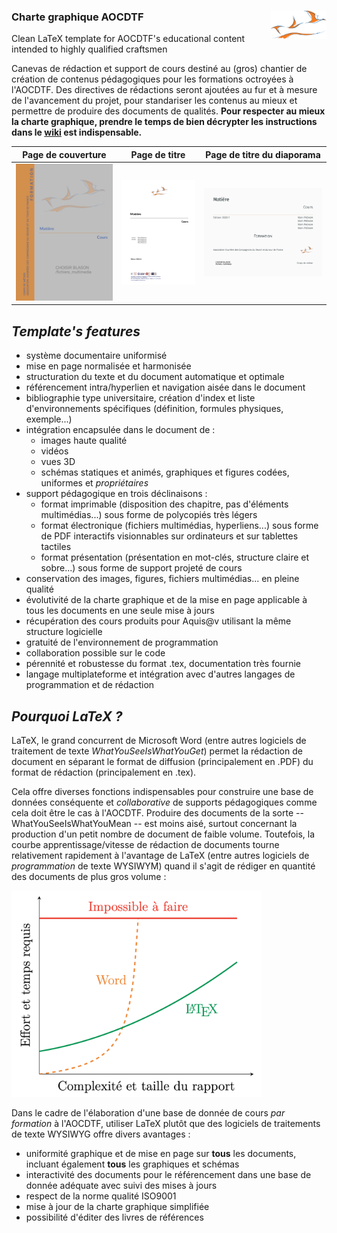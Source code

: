 ### Charte graphique AOCDTF <img src="fichiers_github/logo_compagnons.png" align="right" height="45"/>

Clean LaTeX template for AOCDTF's educational content intended to highly qualified craftsmen

Canevas de rédaction et support de cours destiné au (gros) chantier de création de contenus pédagogiques pour les formations octroyées à l'AOCDTF. Des directives de rédactions seront ajoutées au fur et à mesure de l'avancement du projet, pour standariser les contenus au mieux et permettre de produire des documents de qualités.
**Pour respecter au mieux la charte graphique, prendre le temps de bien décrypter les instructions dans le [wiki](https://github.com/aocdtf-mta/AOCDTF-template/wiki) est indispensable.**

| Page de couverture  | Page de titre | Page de titre du diaporama |
| :------------------: | :------------------: | :------------------: |
| ![Page de couverture](fichiers_github/AOCDTF_page_couverture.png) | ![Page de titre](fichiers_github/AOCDTF_page_titre.png) |![Page de titre du diaporama](fichiers_github/AOCDTF_diaporama_page_titre.png) |

## _Template's features_

- système documentaire uniformisé
- mise en page normalisée et harmonisée
- structuration du texte et du document automatique et optimale
- référencement intra/hyperlien et navigation aisée dans le document
- bibliographie type universitaire, création d'index et liste d'environnements spécifiques (définition, formules physiques, exemple...)
- intégration encapsulée dans le document de :
	- images haute qualité
	- vidéos
	- vues 3D
	- schémas statiques et animés, graphiques et figures codées, uniformes et _propriétaires_
- support pédagogique en trois déclinaisons :
	- format imprimable (disposition des chapitre, pas d'éléments multimédias...) sous forme de polycopiés très légers
	- format électronique (fichiers multimédias, hyperliens...) sous forme de PDF interactifs visionnables sur ordinateurs et sur tablettes tactiles
	- format présentation (présentation en mot-clés, structure claire et sobre...) sous forme de support projeté de cours
- conservation des images, figures, fichiers multimédias... en pleine qualité
- évolutivité de la charte graphique et de la mise en page applicable à tous les documents en une seule mise à jours
- récupération des cours produits pour Aquis@v utilisant la même structure logicielle
- gratuité de l'environnement de programmation
- collaboration possible sur le code
- pérennité et robustesse du format .tex, documentation très fournie
- langage multiplateforme et intégration avec d'autres langages de programmation et de rédaction

## _Pourquoi LaTeX ?_

LaTeX, le grand concurrent de Microsoft Word (entre autres logiciels de traitement de texte _WhatYouSeeIsWhatYouGet_) permet la rédaction de document en séparant le format de diffusion (principalement en .PDF) du format de rédaction (principalement en .tex). 

Cela offre diverses fonctions indispensables pour construire une base de données conséquente et _collaborative_ de supports pédagogiques comme cela doit être le cas à l'AOCDTF.
Produire des documents de la sorte -- WhatYouSeeIsWhatYouMean -- est moins aisé, surtout concernant la production d'un petit nombre de document de faible volume. Toutefois, la courbe apprentissage/vitesse de rédaction de documents tourne relativement rapidement à l'avantage de LaTeX (entre autres logiciels de _programmation_ de texte WYSIWYM) quand il s'agit de rédiger en quantité des documents de plus gros volume :

<p>
  <img src="fichiers_github/courbe_word_latex.png" width="400" />
</p>

Dans le cadre de l'élaboration d'une base de donnée de cours _par formation_ à l'AOCDTF, utiliser LaTeX plutôt que des logiciels de traitements de texte WYSIWYG offre divers avantages :
- uniformité graphique et de mise en page sur **tous** les documents, incluant également **tous** les graphiques et schémas
- interactivité des documents pour le référencement dans une base de donnée adéquate avec suivi des mises à jours
- respect de la norme qualité ISO9001
- mise à jour de la charte graphique simplifiée
- possibilité d'éditer des livres de références
